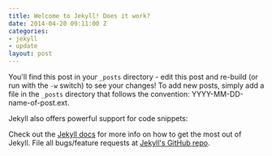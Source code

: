 ```yaml
---
title: Welcome to Jekyll! Does it work?
date: 2014-04-20 09:11:00 Z
categories:
- jekyll
- update
layout: post
---
```


You'll find this post in your `_posts` directory - edit this post and re-build (or run with the `-w` switch) to see your changes!
To add new posts, simply add a file in the `_posts` directory that follows the convention: YYYY-MM-DD-name-of-post.ext.

Jekyll also offers powerful support for code snippets:

Check out the [Jekyll docs](http://jekyllrb.com) for more info on how to get the most out of Jekyll. File all bugs/feature requests at [Jekyll's GitHub repo](https://github.com/mojombo/jekyll).